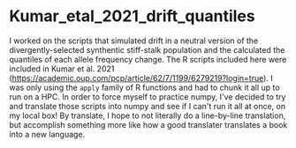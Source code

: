 # Kumar_etal_2021_drift_quantiles
I worked on the scripts that simulated drift in a neutral version of the divergently-selected synthentic stiff-stalk population and the calculated the quantiles of each allele frequency change. The R scripts included here were included in Kumar et al. 2021 (https://academic.oup.com/pcp/article/62/7/1199/6279219?login=true). I was only using the `apply` family of R functions and had to chunk it all up to run on a HPC. In order to force myself to practice numpy, I've decided to try and translate those scripts into numpy and see if I can't run it all at once, on my local box! By translate, I hope to not literally do a line-by-line translation, but accomplish something more like how a good translater translates a book into a new language. 
